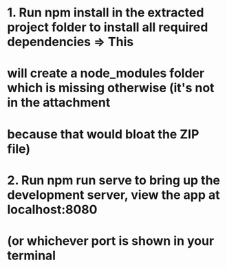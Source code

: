 # 1. Run npm install in the extracted project folder to install all required dependencies => This
# will create a node_modules folder which is missing otherwise (it's not in the attachment
# because that would bloat the ZIP file)
# 2. Run npm run serve to bring up the development server, view the app at localhost:8080
# (or whichever port is shown in your terminal
